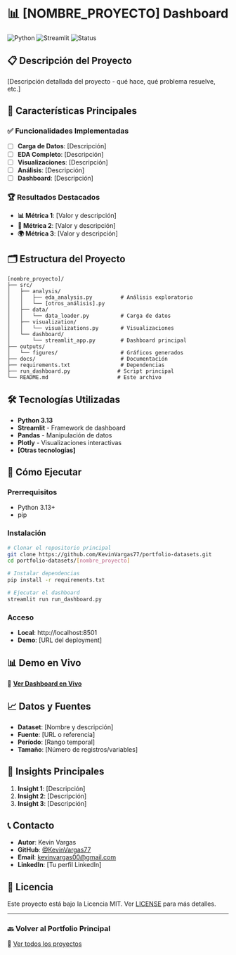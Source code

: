 # 📊 [NOMBRE_PROYECTO] Dashboard

![Python](https://img.shields.io/badge/Python-3.13-blue)
![Streamlit](https://img.shields.io/badge/Streamlit-Dashboard-red)
![Status](https://img.shields.io/badge/Status-En%20Desarrollo-yellow)

## 📋 Descripción del Proyecto

[Descripción detallada del proyecto - qué hace, qué problema resuelve, etc.]

## 🎯 Características Principales

### ✅ Funcionalidades Implementadas

- [ ] **Carga de Datos**: [Descripción]
- [ ] **EDA Completo**: [Descripción]
- [ ] **Visualizaciones**: [Descripción]
- [ ] **Análisis**: [Descripción]
- [ ] **Dashboard**: [Descripción]

### 🏆 Resultados Destacados

- **📊 Métrica 1**: [Valor y descripción]
- **🎯 Métrica 2**: [Valor y descripción]
- **🌍 Métrica 3**: [Valor y descripción]

## 🗂️ Estructura del Proyecto

```
[nombre_proyecto]/
├── src/
│   ├── analysis/
│   │   ├── eda_analysis.py         # Análisis exploratorio
│   │   └── [otros_análisis].py
│   ├── data/
│   │   └── data_loader.py          # Carga de datos
│   ├── visualization/
│   │   └── visualizations.py       # Visualizaciones
│   └── dashboard/
│       └── streamlit_app.py        # Dashboard principal
├── outputs/
│   └── figures/                    # Gráficos generados
├── docs/                           # Documentación
├── requirements.txt                # Dependencias
├── run_dashboard.py               # Script principal
└── README.md                      # Este archivo
```

## 🛠️ Tecnologías Utilizadas

- **Python 3.13**
- **Streamlit** - Framework de dashboard
- **Pandas** - Manipulación de datos
- **Plotly** - Visualizaciones interactivas
- **[Otras tecnologías]**

## 🚀 Cómo Ejecutar

### Prerrequisitos
- Python 3.13+
- pip

### Instalación
```bash
# Clonar el repositorio principal
git clone https://github.com/KevinVargas77/portfolio-datasets.git
cd portfolio-datasets/[nombre_proyecto]

# Instalar dependencias
pip install -r requirements.txt

# Ejecutar el dashboard
streamlit run run_dashboard.py
```

### Acceso
- **Local**: http://localhost:8501
- **Demo**: [URL del deployment]

## 📊 Demo en Vivo

🚀 **[Ver Dashboard en Vivo](https://[nombre-proyecto]-kevin.streamlit.app)**

## 📈 Datos y Fuentes

- **Dataset**: [Nombre y descripción]
- **Fuente**: [URL o referencia]
- **Período**: [Rango temporal]
- **Tamaño**: [Número de registros/variables]

## 🎯 Insights Principales

1. **Insight 1**: [Descripción]
2. **Insight 2**: [Descripción]
3. **Insight 3**: [Descripción]

## 📞 Contacto

- **Autor**: Kevin Vargas
- **GitHub**: [@KevinVargas77](https://github.com/KevinVargas77)
- **Email**: kevinvargas00@gmail.com
- **LinkedIn**: [Tu perfil LinkedIn]

## 📄 Licencia

Este proyecto está bajo la Licencia MIT. Ver [LICENSE](../LICENSE) para más detalles.

---

### 🔙 Volver al Portfolio Principal
📁 [Ver todos los proyectos](../README.md)